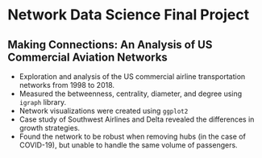 # Network Data Science Final Project
## Making Connections: An Analysis of US Commercial Aviation Networks
- Exploration and analysis of the US commercial airline transportation networks from 1998 to 2018.
- Measured the betweenness, centrality, diameter, and degree using `igraph` library.
- Network visualizations were created using `ggplot2`
- Case study of Southwest Airlines and Delta revealed the differences in growth strategies.
- Found the network to be robust when removing hubs (in the case of COVID-19), but unable to handle the same volume of passengers.

